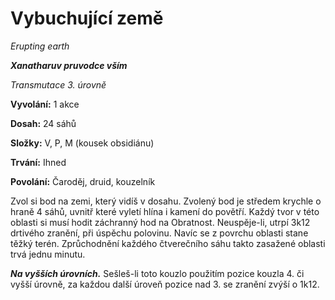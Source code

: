 # Vybuchující země

*Erupting earth*

***Xanatharuv pruvodce vším***

 *Transmutace 3. úrovně* 
 

**Vyvolání:** 1 akce

**Dosah:** 24 sáhů

**Složky:** V, P, M (kousek obsidiánu)

**Trvání:** Ihned

**Povolání:** Čaroděj, druid, kouzelník
 
Zvol si bod na zemi, který vidíš v dosahu. Zvolený bod je středem krychle o hraně 4 sáhů, uvnitř které vyletí hlína i kamení do povětří. Každý tvor v této oblasti si musí hodit záchranný hod na Obratnost. Neuspěje-li, utrpí 3k12 drtivého zranění, při úspěchu polovinu. Navíc se z povrchu oblasti stane těžký terén. Zprůchodnění každého čtverečního sáhu takto zasažené oblasti trvá jednu minutu.

***Na vyšších úrovních.*** Sešleš-li toto kouzlo použitím pozice kouzla 4. či vyšší úrovně, za každou další úroveň pozice nad 3. se zranění zvýší o 1k12.